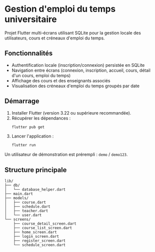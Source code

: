 # Gestion d'emploi du temps universitaire

Projet Flutter multi-écrans utilisant SQLite pour la gestion locale des utilisateurs, cours et créneaux d'emploi du temps.

## Fonctionnalités
- Authentification locale (inscription/connexion) persistée en SQLite
- Navigation entre écrans (connexion, inscription, accueil, cours, détail d'un cours, emploi du temps)
- Affichage des cours et des enseignants associés
- Visualisation des créneaux d'emploi du temps groupés par date

## Démarrage
1. Installer Flutter (version 3.22 ou supérieure recommandée).
2. Récupérer les dépendances :
   ```bash
   flutter pub get
   ```
3. Lancer l'application :
   ```bash
   flutter run
   ```

Un utilisateur de démonstration est prérempli : `demo` / `demo123`.

## Structure principale
```
lib/
├── db/
│   └── database_helper.dart
├── main.dart
├── models/
│   ├── course.dart
│   ├── schedule.dart
│   ├── teacher.dart
│   └── user.dart
└── screens/
    ├── course_detail_screen.dart
    ├── course_list_screen.dart
    ├── home_screen.dart
    ├── login_screen.dart
    ├── register_screen.dart
    └── schedule_screen.dart
```
